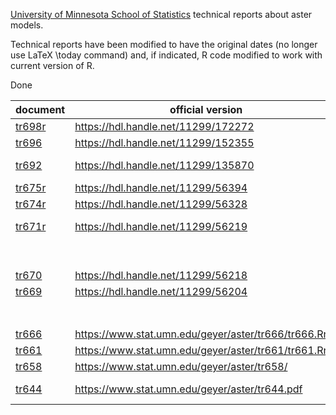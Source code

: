 [University of Minnesota School of Statistics](https://cla.umn.edu/statistics)
technical reports about aster models.

Technical reports have been modified to have the original dates (no
longer use LaTeX \today command) and, if indicated, R code modified
to work with current version of R.

Done

| document | official version | note |
|----------|--------|------|
| [tr698r](https://raw.githubusercontent.com/cjgeyer/AsterTR/main/tr698r.pdf) | https://hdl.handle.net/11299/172272 | |
| [tr696](https://raw.githubusercontent.com/cjgeyer/AsterTR/main/tr696.pdf) | https://hdl.handle.net/11299/152355 | |
| [tr692](https://raw.githubusercontent.com/cjgeyer/AsterTR/main/tr692.pdf) | https://hdl.handle.net/11299/135870 | edited to add library(trust) |
| [tr675r](https://raw.githubusercontent.com/cjgeyer/AsterTR/main/tr675r.pdf) | https://hdl.handle.net/11299/56394 | |
| [tr674r](https://raw.githubusercontent.com/cjgeyer/AsterTR/main/tr674r.pdf) | https://hdl.handle.net/11299/56328 | |
| [tr671r](https://raw.githubusercontent.com/cjgeyer/AsterTR/main/tr671r.pdf) | https://hdl.handle.net/11299/56219 | edited because needed R-2.10.0 |
| | | emits warning about `RNGversion("2.5.0")` |
| [tr670](https://raw.githubusercontent.com/cjgeyer/AsterTR/main/tr670.pdf) | https://hdl.handle.net/11299/56218 | |
| [tr669](https://raw.githubusercontent.com/cjgeyer/AsterTR/main/tr669.pdf) | https://hdl.handle.net/11299/56204 | edited to fix plots |
| | | emits warning about `RNGversion("2.7.0")` |
| [tr666](https://raw.githubusercontent.com/cjgeyer/AsterTR/main/tr666.pdf) | https://www.stat.umn.edu/geyer/aster/tr666/tr666.Rnw |
| [tr661](https://raw.githubusercontent.com/cjgeyer/AsterTR/main/tr661.pdf) | https://www.stat.umn.edu/geyer/aster/tr661/tr661.Rnw | 
| [tr658](https://raw.githubusercontent.com/cjgeyer/AsterTR/main/tr658.pdf) | https://www.stat.umn.edu/geyer/aster/tr658/ |
| [tr644](https://raw.githubusercontent.com/cjgeyer/AsterTR/main/tr644.pdf) | https://www.stat.umn.edu/geyer/aster/tr644.pdf | original source files lost |

